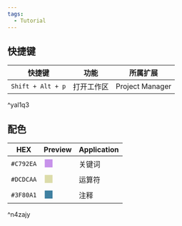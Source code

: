 ```yaml
---
tags:
  - Tutorial
---
```

## 快捷键

| 快捷键               | 功能    | 所属扩展            |
| ----------------- | ----- | --------------- |
| `Shift + Alt + p` | 打开工作区 | Project Manager |

^yal1q3

## 配色

| HEX       | Preview                             | Application |
| --------- | ----------------------------------- | ----------- |
| `#C792EA` | <font size=5 color=#C792EA>■</font> | 关键词         |
| `#DCDCAA` | <font size=5 color=#DCDCAA>■</font> | 运算符         |
| `#3F80A1` | <font size=5 color=#3F80A1>■</font> | 注释          |

^n4zajy
